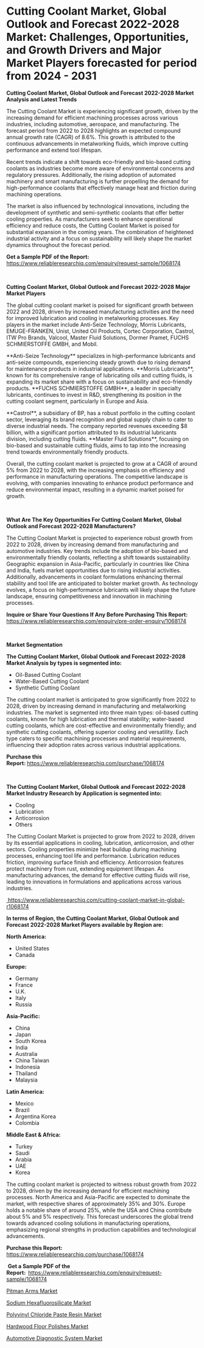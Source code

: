 <p><h1>Cutting Coolant Market, Global Outlook and Forecast 2022-2028 Market: Challenges, Opportunities, and Growth Drivers and Major Market Players forecasted for period from 2024 - 2031</h1></p><p><strong>Cutting Coolant Market, Global Outlook and Forecast 2022-2028 Market Analysis and Latest Trends</strong></p>
<p><p>The Cutting Coolant Market is experiencing significant growth, driven by the increasing demand for efficient machining processes across various industries, including automotive, aerospace, and manufacturing. The forecast period from 2022 to 2028 highlights an expected compound annual growth rate (CAGR) of 8.6%. This growth is attributed to the continuous advancements in metalworking fluids, which improve cutting performance and extend tool lifespan. </p><p>Recent trends indicate a shift towards eco-friendly and bio-based cutting coolants as industries become more aware of environmental concerns and regulatory pressures. Additionally, the rising adoption of automated machinery and smart manufacturing is further propelling the demand for high-performance coolants that effectively manage heat and friction during machining operations.</p><p>The market is also influenced by technological innovations, including the development of synthetic and semi-synthetic coolants that offer better cooling properties. As manufacturers seek to enhance operational efficiency and reduce costs, the Cutting Coolant Market is poised for substantial expansion in the coming years. The combination of heightened industrial activity and a focus on sustainability will likely shape the market dynamics throughout the forecast period.</p></p>
<p><strong>Get a Sample PDF of the Report:&nbsp;</strong> <a href="https://www.reliableresearchiq.com/enquiry/request-sample/1068174">https://www.reliableresearchiq.com/enquiry/request-sample/1068174</a></p>
<p>&nbsp;</p>
<p><strong>Cutting Coolant Market, Global Outlook and Forecast 2022-2028 Major Market Players</strong></p>
<p><p>The global cutting coolant market is poised for significant growth between 2022 and 2028, driven by increased manufacturing activities and the need for improved lubrication and cooling in metalworking processes. Key players in the market include Anti-Seize Technology, Morris Lubricants, EMUGE-FRANKEN, Unist, United Oil Products, Cortec Corporation, Castrol, ITW Pro Brands, Valcool, Master Fluid Solutions, Dormer Pramet, FUCHS SCHMIERSTOFFE GMBH, and Mobil.</p><p>**Anti-Seize Technology** specializes in high-performance lubricants and anti-seize compounds, experiencing steady growth due to rising demand for maintenance products in industrial applications. **Morris Lubricants**, known for its comprehensive range of lubricating oils and cutting fluids, is expanding its market share with a focus on sustainability and eco-friendly products. **FUCHS SCHMIERSTOFFE GMBH**, a leader in specialty lubricants, continues to invest in R&D, strengthening its position in the cutting coolant segment, particularly in Europe and Asia.</p><p>**Castrol**, a subsidiary of BP, has a robust portfolio in the cutting coolant sector, leveraging its brand recognition and global supply chain to cater to diverse industrial needs. The company reported revenues exceeding $8 billion, with a significant portion attributed to its industrial lubricants division, including cutting fluids. **Master Fluid Solutions**, focusing on bio-based and sustainable cutting fluids, aims to tap into the increasing trend towards environmentally friendly products.</p><p>Overall, the cutting coolant market is projected to grow at a CAGR of around 5% from 2022 to 2028, with the increasing emphasis on efficiency and performance in manufacturing operations. The competitive landscape is evolving, with companies innovating to enhance product performance and reduce environmental impact, resulting in a dynamic market poised for growth.</p></p>
<p>&nbsp;</p>
<p><strong>What Are The Key Opportunities For Cutting Coolant Market, Global Outlook and Forecast 2022-2028 Manufacturers?</strong></p>
<p><p>The Cutting Coolant Market is projected to experience robust growth from 2022 to 2028, driven by increasing demand from manufacturing and automotive industries. Key trends include the adoption of bio-based and environmentally friendly coolants, reflecting a shift towards sustainability. Geographic expansion in Asia-Pacific, particularly in countries like China and India, fuels market opportunities due to rising industrial activities. Additionally, advancements in coolant formulations enhancing thermal stability and tool life are anticipated to bolster market growth. As technology evolves, a focus on high-performance lubricants will likely shape the future landscape, ensuring competitiveness and innovation in machining processes.</p></p>
<p><strong>Inquire or Share Your Questions If Any Before Purchasing This Report:</strong> <a href="https://www.reliableresearchiq.com/enquiry/pre-order-enquiry/1068174">https://www.reliableresearchiq.com/enquiry/pre-order-enquiry/1068174</a></p>
<p>&nbsp;</p>
<p><strong>Market Segmentation</strong></p>
<p><strong>The Cutting Coolant Market, Global Outlook and Forecast 2022-2028 Market Analysis by types is segmented into:</strong></p>
<p><ul><li>Oil-Based Cutting Coolant</li><li>Water-Based Cutting Coolant</li><li>Synthetic Cutting Coolant</li></ul></p>
<p><p>The cutting coolant market is anticipated to grow significantly from 2022 to 2028, driven by increasing demand in manufacturing and metalworking industries. The market is segmented into three main types: oil-based cutting coolants, known for high lubrication and thermal stability; water-based cutting coolants, which are cost-effective and environmentally friendly; and synthetic cutting coolants, offering superior cooling and versatility. Each type caters to specific machining processes and material requirements, influencing their adoption rates across various industrial applications.</p></p>
<p><strong>Purchase this Report:&nbsp;</strong><a href="https://www.reliableresearchiq.com/purchase/1068174">https://www.reliableresearchiq.com/purchase/1068174</a></p>
<p>&nbsp;</p>
<p><strong>The Cutting Coolant Market, Global Outlook and Forecast 2022-2028 Market Industry Research by Application is segmented into:</strong></p>
<p><ul><li>Cooling</li><li>Lubrication</li><li>Anticorrosion</li><li>Others</li></ul></p>
<p><p>The Cutting Coolant Market is projected to grow from 2022 to 2028, driven by its essential applications in cooling, lubrication, anticorrosion, and other sectors. Cooling properties minimize heat buildup during machining processes, enhancing tool life and performance. Lubrication reduces friction, improving surface finish and efficiency. Anticorrosion features protect machinery from rust, extending equipment lifespan. As manufacturing advances, the demand for effective cutting fluids will rise, leading to innovations in formulations and applications across various industries.</p></p>
<p><a href="https://www.reliableresearchiq.com/cutting-coolant-market-in-global-r1068174">&nbsp;https://www.reliableresearchiq.com/cutting-coolant-market-in-global-r1068174</a></p>
<p><strong>In terms of Region, the Cutting Coolant Market, Global Outlook and Forecast 2022-2028 Market Players available by Region are:</strong></p>
<p>
    <p> <strong> North America: </strong>
        <ul>
            <li>United States</li>
            <li>Canada</li>
        </ul>
        </p> 
    <p> <strong> Europe: </strong>
        <ul>
            <li>Germany</li>
            <li>France</li>
            <li>U.K.</li>
            <li>Italy</li>
            <li>Russia</li>
        </ul>
        </p> 
    <p> <strong> Asia-Pacific: </strong>
        <ul>
            <li>China</li>
            <li>Japan</li>
            <li>South Korea</li>
            <li>India</li>
            <li>Australia</li>
            <li>China Taiwan</li>
            <li>Indonesia</li>
            <li>Thailand</li>
            <li>Malaysia</li>
        </ul>
        </p> 
    <p> <strong> Latin America: </strong>
        <ul>
            <li>Mexico</li>
            <li>Brazil</li>
            <li>Argentina Korea</li>
            <li>Colombia</li>
        </ul>
        </p> 
    <p> <strong> Middle East & Africa: </strong>
        <ul>
            <li>Turkey</li>
            <li>Saudi</li>
            <li>Arabia</li>
            <li>UAE</li>
            <li>Korea</li>
        </ul>
    </p>
    </p>
<p><p>The cutting coolant market is projected to witness robust growth from 2022 to 2028, driven by the increasing demand for efficient machining processes. North America and Asia-Pacific are expected to dominate the market, with respective shares of approximately 35% and 30%. Europe holds a notable share of around 25%, while the USA and China contribute about 5% and 5% respectively. This forecast underscores the global trend towards advanced cooling solutions in manufacturing operations, emphasizing regional strengths in production capabilities and technological advancements.</p></p>
<p><strong>Purchase this Report: </strong><a href="https://www.reliableresearchiq.com/purchase/1068174">https://www.reliableresearchiq.com/purchase/1068174</a></p>
<p>&nbsp;<strong>Get a Sample PDF of the Report:&nbsp;&nbsp;</strong><a href="https://www.reliableresearchiq.com/enquiry/request-sample/1068174">https://www.reliableresearchiq.com/enquiry/request-sample/1068174</a></p>
<p><strong></strong></p>
<p><p><a href="https://www.linkedin.com/pulse/how-regional-global-trends-shaping-pitman-arms-market-year-fdume?trackingId=MoYp1oRDSISnHZ%2BsOC4%2FHw%3D%3D">Pitman Arms Market</a></p><p><a href="https://issuu.com/reportprime-2/docs/sodium-hexafluorosilicate-market-si_df5d861561790b">Sodium Hexafluorosilicate Market</a></p><p><a href="https://issuu.com/reportprime-2/docs/polyvinyl-chloride-paste-resin-mark_c669ed0cf53d63">Polyvinyl Chloride Paste Resin Market</a></p><p><a href="https://medium.com/@max.sanderson5645/the-global-hardwood-floor-polishes-market-is-expected-to-witness-a-compound-annual-growth-rate-ea182cfd032e">Hardwood Floor Polishes Market</a></p><p><a href="https://www.linkedin.com/pulse/analyzing-automotive-diagnostic-system-market-dynamics-growth-9qqle?trackingId=BDno%2FmkEQASPW5iwavt46A%3D%3D">Automotive Diagnostic System Market</a></p></p>